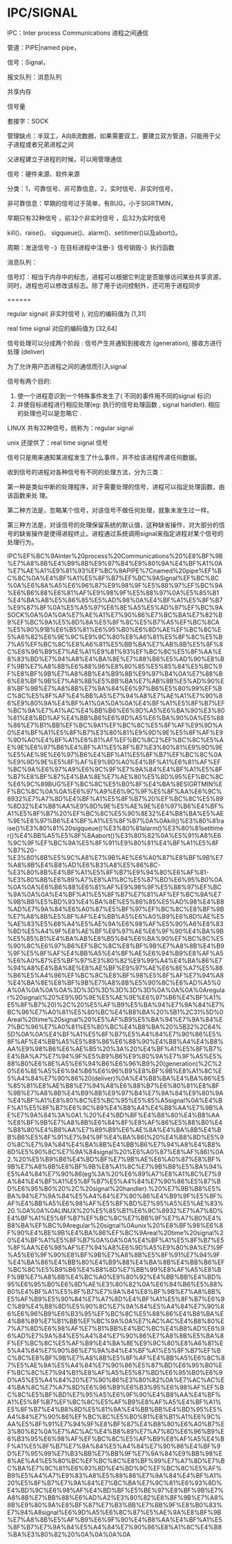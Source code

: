 # IPC/SIGNAL

IPC：Inter process Communications 进程之间通信

管道：PIPE|named pipe，

信号：Signal，

报文队列：消息队列

共享内存

信号量

套接字：SOCK

管理缺点：半双工，A向B流数据，如果需要双工，要建立双方管道，只能用于父子进程或者兄弟进程之间

父进程建立子进程的时候，可以用管理通信

信号：硬件来源、软件来源

分类：1，可靠信号、非可靠信息，2，实时信号、非实时信号，

非可靠信息：早期的信号过于简单，有BUG，小于SIGRTMIN，

早期只有32种信号 ，前32个非实时信号 ，后32为实时信号

kill\(\)、raise\(\)、 sigqueue\(\)、alarm\(\)、setitimer\(\)以及abort\(\)。

周期：发送信号 \-》在目标进程中注册\-》信号销毁\-》执行函数

消息队列：

信号灯：相当于内存中的标志，进程可以根据它判定是否能够访问某些共享资源，同时，进程也可以修改该标志。除了用于访问控制外，还可用于进程同步

======

regular signal\( 非实时信号 \), 对应的编码值为 \[1,31\]

real time signal 对应的编码值为 \[32,64\]

信号处理可以分成两个阶段 : 信号产生并通知到接收方 \(generation\), 接收方进行处理 \(deliver\)

为了允许用户态进程之间的通信而引入signal

信号有两个目的:

1. 使一个进程意识到一个特殊事件发生了\( 不同的事件用不同的signal 标识\)
2. 并使目标进程进行相应处理\(eg: 执行的信号处理函数 , signal handler\). 相应的处理也可以是忽略它 .

LINUX 共有32种信号，统称为：regular signal

unix 还提供了：real time signal 信号

信号只是用来通知某进程发生了什么事件，并不给该进程传递任何数据。

收到信号的进程对各种信号有不同的处理方法，分为三类：

第一种是类似中断的处理程序，对于需要处理的信号，进程可以指定处理函数，由该函数来处 理。

第二种方法是，忽略某个信号，对该信号不做任何处理，就象未发生过一样。

第三种方法是，对该信号的处理保留系统的默认值，这种缺省操作，对大部分的信 号的缺省操作是使得进程终止。进程通过系统调用signal来指定进程对某个信号的处理行为。

IPC%EF%BC%9AInter%20process%20Communications%20%E8%BF%9B%E7%A8%8B%E4%B9%8B%E9%97%B4%E9%80%9A%E4%BF%A1%0A%E7%AE%A1%E9%81%93%EF%BC%9APIPE%7Cnamed%20pipe%EF%BC%8C%0A%E4%BF%A1%E5%8F%B7%EF%BC%9ASignal%EF%BC%8C%0A%E6%8A%A5%E6%96%87%E9%98%9F%E5%88%97%EF%BC%9A%E6%B6%88%E6%81%AF%E9%98%9F%E5%88%97%0A%E5%85%B1%E4%BA%AB%E5%86%85%E5%AD%98%0A%E4%BF%A1%E5%8F%B7%E9%87%8F%0A%E5%A5%97%E6%8E%A5%E5%AD%97%EF%BC%9ASOCK%0A%0A%0A%E7%AE%A1%E7%90%86%E7%BC%BA%E7%82%B9%EF%BC%9A%E5%8D%8A%E5%8F%8C%E5%B7%A5%EF%BC%8CA%E5%90%91B%E6%B5%81%E6%95%B0%E6%8D%AE%EF%BC%8C%E5%A6%82%E6%9E%9C%E9%9C%80%E8%A6%81%E5%8F%8C%E5%B7%A5%EF%BC%8C%E8%A6%81%E5%BB%BA%E7%AB%8B%E5%8F%8C%E6%96%B9%E7%AE%A1%E9%81%93%EF%BC%8C%E5%8F%AA%E8%83%BD%E7%94%A8%E4%BA%8E%E7%88%B6%E5%AD%90%E8%BF%9B%E7%A8%8B%E6%88%96%E8%80%85%E5%85%84%E5%BC%9F%E8%BF%9B%E7%A8%8B%E4%B9%8B%E9%97%B4%0A%E7%88%B6%E8%BF%9B%E7%A8%8B%E5%BB%BA%E7%AB%8B%E5%AD%90%E8%BF%9B%E7%A8%8B%E7%9A%84%E6%97%B6%E5%80%99%EF%BC%8C%E5%8F%AF%E4%BB%A5%E7%94%A8%E7%AE%A1%E7%90%86%E9%80%9A%E4%BF%A1%0A%0A%0A%E4%BF%A1%E5%8F%B7%EF%BC%9A%E7%A1%AC%E4%BB%B6%E6%9D%A5%E6%BA%90%E3%80%81%E8%BD%AF%E4%BB%B6%E6%9D%A5%E6%BA%90%0A%E5%88%86%E7%B1%BB%EF%BC%9A1%EF%BC%8C%E5%8F%AF%E9%9D%A0%E4%BF%A1%E5%8F%B7%E3%80%81%E9%9D%9E%E5%8F%AF%E9%9D%A0%E4%BF%A1%E6%81%AF%EF%BC%8C2%EF%BC%8C%E5%AE%9E%E6%97%B6%E4%BF%A1%E5%8F%B7%E3%80%81%E9%9D%9E%E5%AE%9E%E6%97%B6%E4%BF%A1%E5%8F%B7%EF%BC%8C%0A%E9%9D%9E%E5%8F%AF%E9%9D%A0%E4%BF%A1%E6%81%AF%EF%BC%9A%E6%97%A9%E6%9C%9F%E7%9A%84%E4%BF%A1%E5%8F%B7%E8%BF%87%E4%BA%8E%E7%AE%80%E5%8D%95%EF%BC%8C%E6%9C%89BUG%EF%BC%8C%E5%B0%8F%E4%BA%8ESIGRTMIN%EF%BC%8C%0A%0A%E6%97%A9%E6%9C%9F%E5%8F%AA%E6%9C%8932%E7%A7%8D%E4%BF%A1%E5%8F%B7%20%EF%BC%8C%E5%89%8D32%E4%B8%AA%E9%9D%9E%E5%AE%9E%E6%97%B6%E4%BF%A1%E5%8F%B7%20%EF%BC%8C%E5%90%8E32%E4%B8%BA%E5%AE%9E%E6%97%B6%E4%BF%A1%E5%8F%B7%0A%0Akill\(\)%E3%80%81raise\(\)%E3%80%81%20sigqueue\(\)%E3%80%81alarm\(\)%E3%80%81setitimer\(\)%E4%BB%A5%E5%8F%8Aabort\(\)%E3%80%82%0A%E5%91%A8%E6%9C%9F%EF%BC%9A%E5%8F%91%E9%80%81%E4%BF%A1%E5%8F%B7%20\-%E3%80%8B%E5%9C%A8%E7%9B%AE%E6%A0%87%E8%BF%9B%E7%A8%8B%E4%B8%AD%E6%B3%A8%E5%86%8C\-%E3%80%8B%E4%BF%A1%E5%8F%B7%E9%94%80%E6%AF%81\-%E3%80%8B%E6%89%A7%E8%A1%8C%E5%87%BD%E6%95%B0%0A%0A%0A%E6%B6%88%E6%81%AF%E9%98%9F%E5%88%97%EF%BC%9A%0A%0A%E4%BF%A1%E5%8F%B7%E7%81%AF%EF%BC%9A%E7%9B%B8%E5%BD%93%E4%BA%8E%E5%86%85%E5%AD%98%E4%B8%AD%E7%9A%84%E6%A0%87%E5%BF%97%EF%BC%8C%E8%BF%9B%E7%A8%8B%E5%8F%AF%E4%BB%A5%E6%A0%B9%E6%8D%AE%E5%AE%83%E5%88%A4%E5%AE%9A%E6%98%AF%E5%90%A6%E8%83%BD%E5%A4%9F%E8%AE%BF%E9%97%AE%E6%9F%90%E4%BA%9B%E5%85%B1%E4%BA%AB%E8%B5%84%E6%BA%90%EF%BC%8C%E5%90%8C%E6%97%B6%EF%BC%8C%E8%BF%9B%E7%A8%8B%E4%B9%9F%E5%8F%AF%E4%BB%A5%E4%BF%AE%E6%94%B9%E8%AF%A5%E6%A0%87%E5%BF%97%E3%80%82%E9%99%A4%E4%BA%86%E7%94%A8%E4%BA%8E%E8%AE%BF%E9%97%AE%E6%8E%A7%E5%88%B6%E5%A4%96%EF%BC%8C%E8%BF%98%E5%8F%AF%E7%94%A8%E4%BA%8E%E8%BF%9B%E7%A8%8B%E5%90%8C%E6%AD%A5%0A%0A%0A%0A%0A%3D%3D%3D%3D%3D%3D%0A%0A%0A%0Aregular%20signal\(%20%E9%9D%9E%E5%AE%9E%E6%97%B6%E4%BF%A1%E5%8F%B7%20\)%2C%20%E5%AF%B9%E5%BA%94%E7%9A%84%E7%BC%96%E7%A0%81%E5%80%BC%E4%B8%BA%20%5B1%2C31%5D%0Areal%20time%20signal%20%E5%AF%B9%E5%BA%94%E7%9A%84%E7%BC%96%E7%A0%81%E5%80%BC%E4%B8%BA%20%5B32%2C64%5D%0A%0A%E4%BF%A1%E5%8F%B7%E5%A4%84%E7%90%86%E5%8F%AF%E4%BB%A5%E5%88%86%E6%88%90%E4%B8%A4%E4%B8%AA%E9%98%B6%E6%AE%B5%20%3A%20%E4%BF%A1%E5%8F%B7%E4%BA%A7%E7%94%9F%E5%B9%B6%E9%80%9A%E7%9F%A5%E5%88%B0%E6%8E%A5%E6%94%B6%E6%96%B9%20\(generation\)%2C%20%E6%8E%A5%E6%94%B6%E6%96%B9%E8%BF%9B%E8%A1%8C%E5%A4%84%E7%90%86%20\(deliver\)%0A%E4%B8%BA%E4%BA%86%E5%85%81%E8%AE%B8%E7%94%A8%E6%88%B7%E6%80%81%E8%BF%9B%E7%A8%8B%E4%B9%8B%E9%97%B4%E7%9A%84%E9%80%9A%E4%BF%A1%E8%80%8C%E5%BC%95%E5%85%A5signal%0A%E4%BF%A1%E5%8F%B7%E6%9C%89%E4%B8%A4%E4%B8%AA%E7%9B%AE%E7%9A%84%3A%0A1.%20%E4%BD%BF%E4%B8%80%E4%B8%AA%E8%BF%9B%E7%A8%8B%E6%84%8F%E8%AF%86%E5%88%B0%E4%B8%80%E4%B8%AA%E7%89%B9%E6%AE%8A%E4%BA%8B%E4%BB%B6%E5%8F%91%E7%94%9F%E4%BA%86\(%20%E4%B8%8D%E5%90%8C%E7%9A%84%E4%BA%8B%E4%BB%B6%E7%94%A8%E4%B8%8D%E5%90%8C%E7%9A%84signal%20%E6%A0%87%E8%AF%86\)%0A2.%20%E5%B9%B6%E4%BD%BF%E7%9B%AE%E6%A0%87%E8%BF%9B%E7%A8%8B%E8%BF%9B%E8%A1%8C%E7%9B%B8%E5%BA%94%E5%A4%84%E7%90%86\(eg%3A%20%E6%89%A7%E8%A1%8C%E7%9A%84%E4%BF%A1%E5%8F%B7%E5%A4%84%E7%90%86%E5%87%BD%E6%95%B0%20%2C%20signal%20handler\).%20%E7%9B%B8%E5%BA%94%E7%9A%84%E5%A4%84%E7%90%86%E4%B9%9F%E5%8F%AF%E4%BB%A5%E6%98%AF%E5%BF%BD%E7%95%A5%E5%AE%83%20.%0A%0A%0ALINUX%20%E5%85%B1%E6%9C%8932%E7%A7%8D%E4%BF%A1%E5%8F%B7%EF%BC%8C%E7%BB%9F%E7%A7%B0%E4%B8%BA%EF%BC%9Aregular%20signal%0Aunix%20%E8%BF%98%E6%8F%90%E4%BE%9B%E4%BA%86%EF%BC%9Areal%20time%20signal%20%E4%BF%A1%E5%8F%B7%0A%0A%0A%E4%BF%A1%E5%8F%B7%E5%8F%AA%E6%98%AF%E7%94%A8%E6%9D%A5%E9%80%9A%E7%9F%A5%E6%9F%90%E8%BF%9B%E7%A8%8B%E5%8F%91%E7%94%9F%E4%BA%86%E4%BB%80%E4%B9%88%E4%BA%8B%E4%BB%B6%EF%BC%8C%E5%B9%B6%E4%B8%8D%E7%BB%99%E8%AF%A5%E8%BF%9B%E7%A8%8B%E4%BC%A0%E9%80%92%E4%BB%BB%E4%BD%95%E6%95%B0%E6%8D%AE%E3%80%82%0A%E6%94%B6%E5%88%B0%E4%BF%A1%E5%8F%B7%E7%9A%84%E8%BF%9B%E7%A8%8B%E5%AF%B9%E5%90%84%E7%A7%8D%E4%BF%A1%E5%8F%B7%E6%9C%89%E4%B8%8D%E5%90%8C%E7%9A%84%E5%A4%84%E7%90%86%E6%96%B9%E6%B3%95%EF%BC%8C%E5%88%86%E4%B8%BA%E4%B8%89%E7%B1%BB%EF%BC%9A%0A%E7%AC%AC%E4%B8%80%E7%A7%8D%E6%98%AF%E7%B1%BB%E4%BC%BC%E4%B8%AD%E6%96%AD%E7%9A%84%E5%A4%84%E7%90%86%E7%A8%8B%E5%BA%8F%EF%BC%8C%E5%AF%B9%E4%BA%8E%E9%9C%80%E8%A6%81%E5%A4%84%E7%90%86%E7%9A%84%E4%BF%A1%E5%8F%B7%EF%BC%8C%E8%BF%9B%E7%A8%8B%E5%8F%AF%E4%BB%A5%E6%8C%87%E5%AE%9A%E5%A4%84%E7%90%86%E5%87%BD%E6%95%B0%EF%BC%8C%E7%94%B1%E8%AF%A5%E5%87%BD%E6%95%B0%E6%9D%A5%E5%A4%84%20%E7%90%86%E3%80%82%0A%E7%AC%AC%E4%BA%8C%E7%A7%8D%E6%96%B9%E6%B3%95%E6%98%AF%EF%BC%8C%E5%BF%BD%E7%95%A5%E6%9F%90%E4%B8%AA%E4%BF%A1%E5%8F%B7%EF%BC%8C%E5%AF%B9%E8%AF%A5%E4%BF%A1%E5%8F%B7%E4%B8%8D%E5%81%9A%E4%BB%BB%E4%BD%95%E5%A4%84%E7%90%86%EF%BC%8C%E5%B0%B1%E8%B1%A1%E6%9C%AA%E5%8F%91%E7%94%9F%E8%BF%87%E4%B8%80%E6%A0%B7%E3%80%82%0A%E7%AC%AC%E4%B8%89%E7%A7%8D%E6%96%B9%E6%B3%95%E6%98%AF%EF%BC%8C%E5%AF%B9%E8%AF%A5%E4%BF%A1%E5%8F%B7%E7%9A%84%E5%A4%84%E7%90%86%E4%BF%9D%E7%95%99%E7%B3%BB%E7%BB%9F%E7%9A%84%E9%BB%98%E8%AE%A4%E5%80%BC%EF%BC%8C%E8%BF%99%E7%A7%8D%E7%BC%BA%E7%9C%81%E6%93%8D%E4%BD%9C%EF%BC%8C%E5%AF%B9%E5%A4%A7%E9%83%A8%E5%88%86%E7%9A%84%E4%BF%A1%20%E5%8F%B7%E7%9A%84%E7%BC%BA%E7%9C%81%E6%93%8D%E4%BD%9C%E6%98%AF%E4%BD%BF%E5%BE%97%E8%BF%9B%E7%A8%8B%E7%BB%88%E6%AD%A2%E3%80%82%E8%BF%9B%E7%A8%8B%E9%80%9A%E8%BF%87%E7%B3%BB%E7%BB%9F%E8%B0%83%E7%94%A8signal%E6%9D%A5%E6%8C%87%E5%AE%9A%E8%BF%9B%E7%A8%8B%E5%AF%B9%E6%9F%90%E4%B8%AA%E4%BF%A1%E5%8F%B7%E7%9A%84%E5%A4%84%E7%90%86%E8%A1%8C%E4%B8%BA%E3%80%82%20%0A%0A%0A%0A
